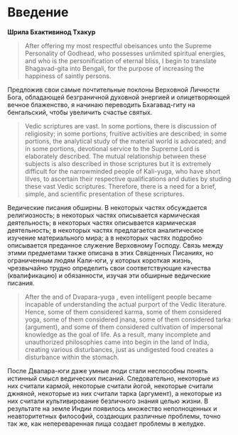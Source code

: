 # Введение #

__Шрила Бхактивинод Тхакур__

> After offering my most respectful obeisances unto the Supreme Personality of Godhead,
 who possesses unlimited spiritual energies, and who is the personification of 
 eternal bliss, I begin to translate Bhagavad-gita into Bengali, 
 for the purpose of increasing the happiness of saintly persons.

Предложив свои самые почтительные поклоны Верховной Личности Бога, обладающей 
безграничной духовной энергией и олицетворяющей вечное блаженство, я начинаю 
переводить Бхагавад-гиту на бенгальский, чтобы увеличить счастье святых.

> Vedic scriptures are vast. In some portions, there is discussion of religiosity; 
in some portions, fruitive activities are described; in some portions, the analytical study of the material world is advocated; and in some portions, devotional service to the Supreme Lord is elaborately described. The mutual relationship between these subjects is also described in those scriptures but it is extremely difficult for the narrowminded people of Kali-yuga, who have short lilves, to ascertain their respective qualifications and duties by studing these vast Vedic scriptures. Therefore, there is a need for a brief, simple, and scientific presentation of these scriptures.

Ведические писания обширны. В некоторых частях обсуждается религиозность;
в некоторых частях описывается кармическая деятельность; 
в некоторых частях описывается кармическая деятельность;
в некоторых частях предлагается аналитическое изучение материального мира;
а в некоторых частях подробно описывается преданное служение Верховному Господу.
Связь между этими предметами также описана в этих Священных Писаниях, но ограниченным людям Кали-юги, 
у которых короткая жизнь, чрезвычайно трудно определить свои соответствующие качества (квалификацию) 
и обязанности, изучая эти обширные ведические писания.

> After the and of Dvapara-yuga , even intelligent people became incapable of understanding the actual purport of the Vedic literature.
Hence, some of them considered karma, some of them considered yoga, some of them considered 
jnana, some of them considered tarka (argument), and some of them considered cultivation of impersonal knowledge as the goal of life.
As a result, many incomplete and unauthorized philosophies came into begin in the land of India, creating various disturbances, 
just as undigested food creates a disturbance within the stomach.

После Двапара-юги даже умные люди стали неспособны понять истинный смысл ведических писаний.
Следовательно, некоторые из них считали кармой, некоторые считали йогой, некоторые считали джняной, 
некоторые из них считали тарка (аргумент), а некоторые из них считали культивирование безличного знания целью жизни.
В результате на земле Индии появилось множество неполноценных и  неавторитетных философий, создающих различные проблемы, 
точно так же, как непереваренная пища создает проблемы в желудке.